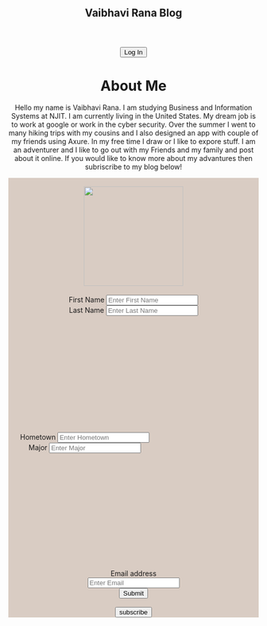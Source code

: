 <!DOCTYPE html>
<html lang="en">
<body>
	<head>
	<meta charset="utf-8">
	<meta name="viewport" content="width=device-width, initial-scale=1">
	<link rel="stylesheet"
          href="https://stackpath.bootstrapcdn.com/bootstrap/4.4.1/css/bootstrap.min.css"
          integrity="sha384-Vkoo8x4CGsO3+Hhxv8T/Q5PaXtkKtu6ug5TOeNV6gBiFeWPGFN9MuhOf23Q9Ifjh"
          crossorigin="anonymous">
	<link rel="stylesheet" 
          href= 
"https://stackpath.bootstrapcdn.com/bootstrap/4.3.1/css/bootstrap.min.css">
	<link rel="stylesheet" href="C:\Users\vaibhu\Desktop\NJIT\IS 218\card.css">
    </head>
	</head>
  <header> 
    <h2>Vaibhavi Rana Blog</h2>
  </header> 
  <header class="container">
			<div class="card pt-3 mx-auto row flex-nowrap justify-content-between align-items-center">
				<div class="row w-100" style="align-items-center font-size:100% width:100%">
				<div class="col-120 px-0">
					<div class="col-auto mx-auto my-auto text-center">
						<span class="blog-header-logo text-dark"></span>
					</div>
					<div class="col-auto mx-auto my-auto d-flex justify-content-end">
						<button type="submit" class="btn btn-secondary">Log In</button>
					</div>
				</div>
</main>
                        </a>
                        </div>
                    </li>
                </ul>
            </div>
        </nav>
		<div class="container">
		<div class="row text-center">
			<div class="jumbotron p-4 p-md-6 text-gray bg-#dfd7d6">
				<div class="row">
					<div class="col-20 px-0">
						<h1 class="display-2 font-italic">About Me</h1>
	<p> Hello my name is Vaibhavi Rana. I am studying Business and Information Systems at NJIT. I am currently living in the United States. My dream job is to work at google or work in the cyber security. Over the summer I went to many hiking trips with my cousins and I also designed an app with couple of my friends using Axure. In my free time I draw or I like to expore stuff. I am an adventurer and I like to go out with my Friends and my family and post about it online. If you would like to know more about my advantures then subriscribe to my blog below!</p>
<form class="subscribe id="blog">
			<div class="card col-20 mx-auto" style="background-color:#d9ccc3">
				<br>
				
<div class="mx-auto">
	<img class = "mx-auto" src="C:\Users\vaibhu\Desktop\NJIT\IS 218\subscribe.JPG" width="200">
</div>
 
  <div class="mx-auto">
	<div class="row">
		<div class="column">
			<div class="col-sm-6">
				<div class="card" style="width: 17rem; padding:18px; height:15rem; margin:auto;">
					<div class="card-body">
						<a <label for="Fname">First Name</label>
							<input class="form-control" id="Fname" placeholder="Enter First Name">
						</div>
							<label for="Lname">Last Name</label>
							<input class="form-control" id="Lname" placeholder="Enter Last Name"></a>
								</div>
						</div>
					</div>
					<div class="col-sm-6">
						<div class="card" style="width: 17rem; padding:18px; height:15rem; margin:left;">
								<div class="card-body">
									<a <label for="Hometown">Hometown</label>
							<input class="form-control" id="Hometown" placeholder="Enter Hometown">
						</div>
						<div class="margin-left:3 margin-right:auto">
							<label for="Major">Major</label>
							<input class="form-control" id="Major" placeholder="Enter Major">
						</div>
					</div></a>
								</div>
						</div>
			</div>
					<br>
					<div class="row text-center">
						<div class="col-5 mx-auto">
							<label for="emailInput" class="mx-auto">Email address</label>
							<div class="input-group mb-3">
								<input type="email" class="form-control" id="emailInput" placeholder="Enter Email">
								<div class="input-group-append">
									<button type="submit" class="btn btn-secondary">Submit</button><br>
								</div>
									<div class="col-auto mx-auto my-auto d-flex justify-content-end">
						<br><button type="submit" class="btn btn-secondary">subscribe</button>
									</div>
							</div>
						</div>
					</div>
</main>
</body>

</html>
